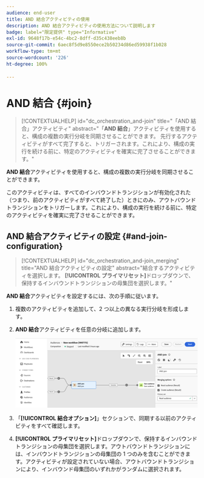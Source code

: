 ```yaml
---
audience: end-user
title: AND 結合アクティビティの使用
description: AND 結合アクティビティの使用方法について説明します
badge: label="限定提供" type="Informative"
exl-id: 9648f17b-e54c-4bc2-8dff-d35c438eeb8b
source-git-commit: 6aec8f5d9e8550ece2b50234d86ed59938f1b028
workflow-type: tm+mt
source-wordcount: '226'
ht-degree: 100%

---
```


# AND 結合 {#join}

>[!CONTEXTUALHELP]
>id="dc_orchestration_and-join"
>title="「AND 結合」アクティビティ"
>abstract="「**AND 結合**」アクティビティを使用すると、構成の複数の実行分岐を同期させることができます。 先行するアクティビティがすべて完了すると、トリガーされます。これにより、構成の実行を続ける前に、特定のアクティビティを確実に完了させることができます。"

**AND 結合**&#x200B;アクティビティを使用すると、構成の複数の実行分岐を同期させることができます。

このアクティビティは、すべてのインバウンドトランジションが有効化された（つまり、前のアクティビティがすべて終了した）ときにのみ、アウトバウンドトランジションをトリガーします。これにより、構成の実行を続ける前に、特定のアクティビティを確実に完了させることができます。

## AND 結合アクティビティの設定 {#and-join-configuration}

>[!CONTEXTUALHELP]
>id="dc_orchestration_and-join_merging"
>title="AND 結合アクティビティの設定"
>abstract="結合するアクティビティを選択します。 **[!UICONTROL プライマリセット]**&#x200B;ドロップダウンで、保持するインバウンドトランジションの母集団を選択します。"

**AND 結合**&#x200B;アクティビティを設定するには、次の手順に従います。

1. 複数のアクティビティを追加して、2 つ以上の異なる実行分岐を形成します。
1. **AND 結合**&#x200B;アクティビティを任意の分岐に追加します。

   ![](../assets/and-join.png)

1. 「**[!UICONTROL 結合オプション]**」セクションで、同期する以前のアクティビティをすべて確認します。
1. **[!UICONTROL プライマリセット]**&#x200B;ドロップダウンで、保持するインバウンドトランジションの母集団を選択します。アウトバウンドトランジションには、インバウンドトランジションの母集団の 1 つのみを含むことができます。アクティビティが設定されていない場合、アウトバウンドトランジションにより、インバウンド母集団のいずれかがランダムに選択されます。
